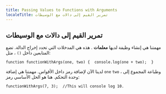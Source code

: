 ```yaml
---
title: Passing Values to Functions with Arguments
localeTitle: تمرير القيم إلى دالات مع الوسيطات
---
```

## تمرير القيم إلى دالات مع الوسيطات

مهمتنا هي إنشاء وظيفة لديها **معلمات** . هذه هي المدخلات التي تحدد إخراج الدالة. تضع المتابعين داخل `()` ، مثل:

 `function functionWithArgs(one, two) { 
  console.log(one + two); 
 } 
` 

لدينا الآن لإضافة رمز داخل الأقواس. مهمتنا هي إضافة `one` `two` ، وطباعة المجموع إلى وحدة التحكم. هنا هو الحل الأساسي رمز:

 `functionWithArgs(7, 3); 
 //This will console log 10. 
`